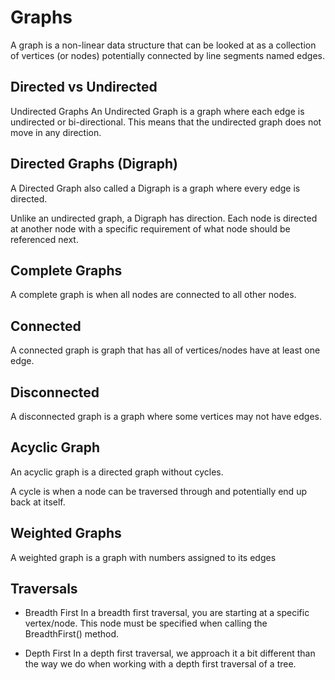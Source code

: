 # Graphs

A graph is a non-linear data structure that can be looked at as a collection of vertices (or nodes) potentially connected by line segments named edges.

## Directed vs Undirected
Undirected Graphs
An Undirected Graph is a graph where each edge is undirected or bi-directional. This means that the undirected graph does not move in any direction.

## Directed Graphs (Digraph)
A Directed Graph also called a Digraph is a graph where every edge is directed.

Unlike an undirected graph, a Digraph has direction. Each node is directed at another node with a specific requirement of what node should be referenced next.

## Complete Graphs

A complete graph is when all nodes are connected to all other nodes.

## Connected
A connected graph is graph that has all of vertices/nodes have at least one edge.

## Disconnected
A disconnected graph is a graph where some vertices may not have edges.

## Acyclic Graph
An acyclic graph is a directed graph without cycles.

A cycle is when a node can be traversed through and potentially end up back at itself.


## Weighted Graphs
A weighted graph is a graph with numbers assigned to its edges


## Traversals
* Breadth First
In a breadth first traversal, you are starting at a specific vertex/node. This node must be specified when calling the BreadthFirst() method.

* Depth First
In a depth first traversal, we approach it a bit different than the way we do when working with a depth first traversal of a tree.